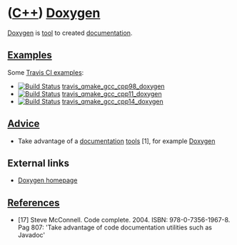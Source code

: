 # ([C++](Cpp.md)) [Doxygen](CppDoxygen.md)

[Doxygen](CppDoxygen.md) is [tool](CppTool.md) to created [documentation](CppDocumentation.md).

## [Examples](CppExample.md)

Some [Travis CI examples](CppTravisCi.md):

 * [![Build Status](https://travis-ci.com/richelbilderbeek/travis_qmake_gcc_cpp98_doxygen.svg?branch=master)](https://travis-ci.com/richelbilderbeek/travis_qmake_gcc_cpp98_doxygen) [travis_qmake_gcc_cpp98_doxygen](https://github.com/richelbilderbeek/travis_qmake_gcc_cpp98_doxygen)
 * [![Build Status](https://travis-ci.com/richelbilderbeek/travis_qmake_gcc_cpp11_doxygen.svg?branch=master)](https://travis-ci.com/richelbilderbeek/travis_qmake_gcc_cpp11_doxygen) [travis_qmake_gcc_cpp11_doxygen](https://github.com/richelbilderbeek/travis_qmake_gcc_cpp11_doxygen)
 * [![Build Status](https://travis-ci.com/richelbilderbeek/travis_qmake_gcc_cpp14_doxygen.svg?branch=master)](https://travis-ci.com/richelbilderbeek/travis_qmake_gcc_cpp14_doxygen) [travis_qmake_gcc_cpp14_doxygen](https://github.com/richelbilderbeek/travis_qmake_gcc_cpp14_doxygen)

## [Advice](CppAdvice.md)

 * Take advantage of a [documentation](CppDocumentation.md) [tools](CppTool.md) [1], for example [Doxygen](CppDoxygen.md) 

## External links

 * [Doxygen homepage](https://codecov.io/)

## [References](CppReferences.md)

 * [17] Steve McConnell. Code complete. 2004. ISBN: 978-0-7356-1967-8. Pag 807: 'Take advantage of code documentation utilities such as Javadoc'
